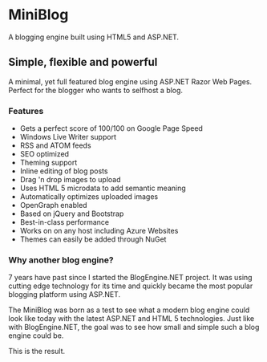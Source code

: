 # MiniBlog

A blogging engine built using HTML5 and ASP.NET.

## Simple, flexible and powerful

A minimal, yet full featured blog engine using ASP.NET Razor Web Pages. 
Perfect for the blogger who wants to selfhost a blog. 

### Features

* Gets a perfect score of 100/100 on Google Page Speed
* Windows Live Writer support
* RSS and ATOM feeds
* SEO optimized
* Theming support
* Inline editing of blog posts
* Drag 'n drop images to upload
* Uses HTML 5 microdata to add semantic meaning
* Automatically optimizes uploaded images
* OpenGraph enabled
* Based on jQuery and Bootstrap
* Best-in-class performance
* Works on on any host including Azure Websites
* Themes can easily be added through NuGet

### Why another blog engine?
7 years have past since I started the BlogEngine.NET project. 
It was using cutting edge technology for its time and quickly became the 
most popular blogging platform using ASP.NET.

The MiniBlog was born as a test to see what a modern blog engine could
look like today with the latest ASP.NET and HTML 5 technologies. Just like
with BlogEngine.NET, the goal was to see how small and simple such a 
blog engine could be. 

This is the result.